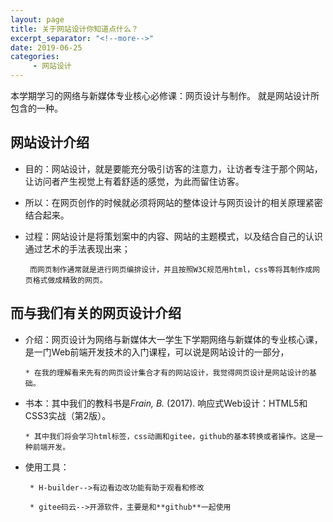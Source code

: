 ```yaml
---
layout: page
title: 关于网站设计你知道点什么？
excerpt_separator: "<!--more-->"
date: 2019-06-25
categories:
     - 网站设计
---
```


本学期学习的网络与新媒体专业核心必修课：网页设计与制作。
就是网站设计所包含的一种。

<!--more-->

## **网站设计**介绍

* 目的：网站设计，就是要能充分吸引访客的注意力，让访者专注于那个网站，让访问者产生视觉上有着舒适的感觉，为此而留住访客。

* 所以：在网页创作的时候就必须将网站的整体设计与网页设计的相关原理紧密结合起来。

* 过程：网站设计是将策划案中的内容、网站的主题模式，以及结合自己的认识通过艺术的手法表现出来；
  
       而网页制作通常就是进行网页编排设计，并且按照W3C规范用html，css等将其制作成网页格式做成精致的网页。

## 而与我们有关的**网页设计**介绍

* 介绍：网页设计为网络与新媒体大一学生下学期网络与新媒体的专业核心课，是一门Web前端开发技术的入门课程，可以说是网站设计的一部分，

      * 在我的理解看来先有的网页设计集合才有的网站设计，我觉得网页设计是网站设计的基础。

* 书本：其中我们的教科书是*Frain, B.* (2017). 响应式Web设计：HTML5和CSS3实战（第2版）。

      * 其中我们将会学习html标签，css动画和gitee，github的基本转换或者操作。这是一种前端开发。

* 使用工具：

       * H-builder-->有边看边改功能有助于观看和修改

       * gitee码云-->开源软件，主要是和**github**一起使用

          


